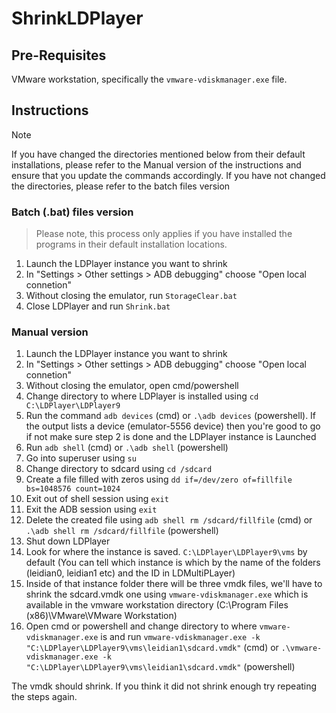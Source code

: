 # ShrinkLDPlayer

## Pre-Requisites

VMware workstation, specifically the ```vmware-vdiskmanager.exe``` file.

## Instructions

> [!NOTE]
> If you have changed the directories mentioned below from their default installations, please refer to the Manual version of the instructions and ensure that you update the commands accordingly.
> If you have not changed the directories, please refer to the batch files version 

### Batch (.bat) files version

> Please note, this process only applies if you have installed the programs in their default installation locations.

1. Launch the LDPlayer instance you want to shrink
2. In "Settings > Other settings > ADB debugging" choose "Open local connetion"
3. Without closing the emulator, run ```StorageClear.bat```
4. Close LDPlayer and run ```Shrink.bat```

### Manual version

1. Launch the LDPlayer instance you want to shrink
2. In "Settings > Other settings > ADB debugging" choose "Open local connetion"
3. Without closing the emulator, open cmd/powershell
4. Change directory to where LDPlayer is installed using ```cd C:\LDPlayer\LDPlayer9```
5. Run the command ```adb devices``` (cmd) or ```.\adb devices``` (powershell). If the output lists a device (emulator-5556   device) then you're good to go if not make sure step 2 is done and the LDPlayer instance is Launched
6. Run ```adb shell``` (cmd) or ```.\adb shell``` (powershell)
7. Go into superuser using ```su```
8. Change directory to sdcard using ```cd /sdcard```
9. Create a file filled with zeros using ```dd if=/dev/zero of=fillfile bs=1048576 count=1024```
10. Exit out of shell session using ```exit```
11. Exit the ADB session using ```exit```
12. Delete the created file using ```adb shell rm /sdcard/fillfile``` (cmd) or ```.\adb shell rm /sdcard/fillfile``` (powershell)
13. Shut down LDPlayer
14. Look for where the instance is saved. ```C:\LDPlayer\LDPlayer9\vms``` by default (You can tell which instance is which by the name of the folders (leidian0, leidian1 etc) and the ID in LDMultiPLayer)
15. Inside of that instance folder there will be three vmdk files, we'll have to shrink the sdcard.vmdk one using ```vmware-vdiskmanager.exe``` which is available in the vmware workstation directory (C:\Program Files (x86)\VMware\VMware Workstation)
16. Open cmd or powershell and change directory to where ```vmware-vdiskmanager.exe``` is and run ```vmware-vdiskmanager.exe -k "C:\LDPlayer\LDPlayer9\vms\leidian1\sdcard.vmdk"``` (cmd) or ```.\vmware-vdiskmanager.exe -k "C:\LDPlayer\LDPlayer9\vms\leidian1\sdcard.vmdk"``` (powershell)

The vmdk should shrink. If you think it did not shrink enough try repeating the steps again.
